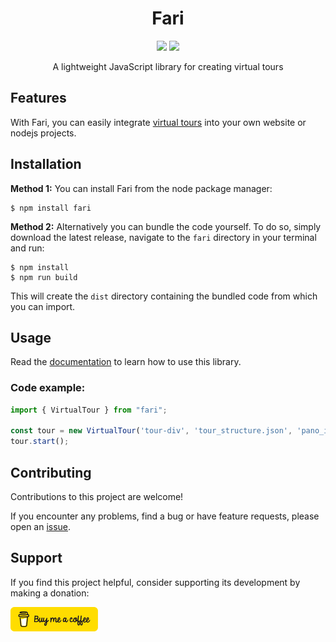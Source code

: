 <div align="center">
<h1>Fari</h1>
<a href="https://www.npmjs.com/package/fari"><img src="https://img.shields.io/npm/dm/fari"/></a>
<a href="LICENSE"><img src="https://img.shields.io/badge/license-Apache%202-blue"/></a>
<p>A lightweight JavaScript library for creating virtual tours</p>
</div>

## Features

With Fari, you can easily integrate [virtual tours](https://en.wikipedia.org/wiki/Virtual_tour) into your own website or nodejs projects.

## Installation
**Method 1:** You can install Fari from the node package manager:

```
$ npm install fari
```

**Method 2:** Alternatively you can bundle the code yourself. To do so, simply download the latest release, navigate to the `fari` directory in your terminal and run:
```
$ npm install
$ npm run build
```
This will create the `dist` directory containing the bundled code from which you can import.

## Usage

Read the [documentation](docs/docs.md) to learn how to use this library.

### Code example:

```js
import { VirtualTour } from "fari";

const tour = new VirtualTour('tour-div', 'tour_structure.json', 'pano_image_folder');
tour.start();
```

## Contributing

Contributions to this project are welcome!

If you encounter any problems, find a bug or have feature requests, please open an [issue](https://github.com/maxmmueller/fari/issues/new).

## Support

If you find this project helpful, consider supporting its development by making a donation:

<a href="https://www.buymeacoffee.com/maxmmueller" target="_blank">
  <img src="https://raw.githubusercontent.com/maxmmueller/WaveWhisper/main/images/bmac.png" alt="Buy Me A Coffee" style="width: 140px;">
</a>
